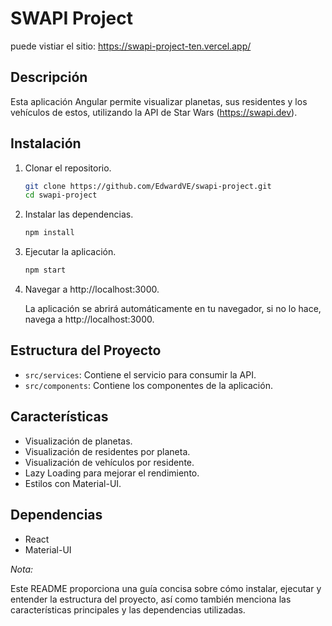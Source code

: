 # SWAPI Project
puede vistiar el sitio: https://swapi-project-ten.vercel.app/

## Descripción
Esta aplicación Angular permite visualizar planetas, sus residentes y los vehículos de estos, utilizando la API de Star Wars (https://swapi.dev).

## Instalación
1. Clonar el repositorio.
   ```bash
   git clone https://github.com/EdwardVE/swapi-project.git
   cd swapi-project
2. Instalar las dependencias.
   ```bash
   npm install
3. Ejecutar la aplicación.
   ```bash
   npm start
4. Navegar a http://localhost:3000.

   La aplicación se abrirá automáticamente en tu navegador, si no lo hace, navega a http://localhost:3000.
## Estructura del Proyecto
* `src/services`: Contiene el servicio para consumir la API.
* `src/components`: Contiene los componentes de la aplicación.

## Características
* Visualización de planetas.
* Visualización de residentes por planeta.
* Visualización de vehículos por residente.
* Lazy Loading para mejorar el rendimiento.
* Estilos con Material-UI.
## Dependencias
* React
* Material-UI

*Nota:*

Este README proporciona una guía concisa sobre cómo instalar, ejecutar y entender la estructura del proyecto, así como también menciona las características principales y las dependencias utilizadas.
